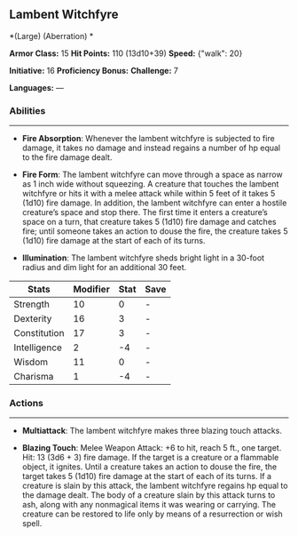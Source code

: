 ## Lambent Witchfyre
*(Large) (Aberration) *

**Armor Class:** 15
**Hit Points:** 110 (13d10+39)
**Speed:** {"walk": 20}

**Initiative:** 16
**Proficiency Bonus:**
**Challenge:** 7

**Languages:** —

### Abilities
 --- 
- **Fire Absorption**: Whenever the lambent witchfyre is subjected to fire damage, it takes no damage and instead regains a number of hp equal to the fire damage dealt.

- **Fire Form**: The lambent witchfyre can move through a space as narrow as 1 inch wide without squeezing. A creature that touches the lambent witchfyre or hits it with a melee attack while within 5 feet of it takes 5 (1d10) fire damage. In addition, the lambent witchfyre can enter a hostile creature’s space and stop there. The first time it enters a creature’s space on a turn, that creature takes 5 (1d10) fire damage and catches fire; until someone takes an action to douse the fire, the creature takes 5 (1d10) fire damage at the start of each of its turns.

- **Illumination**: The lambent witchfyre sheds bright light in a 30-foot radius and dim light for an additional 30 feet.



| Stats | Modifier | Stat | Save
| ---- | ---- | ---- | ---- |
| Strength | 10 | 0 | - |
| Dexterity | 16 | 3 | - |
| Constitution | 17 | 3 | - |
| Intelligence | 2 | -4 | - |
| Wisdom | 11 | 0 | - |
| Charisma | 1 | -4 | - |

### Actions
 --- 
- **Multiattack**: The lambent witchfyre makes three blazing touch attacks.

- **Blazing Touch**: Melee Weapon Attack: +6 to hit, reach 5 ft., one target. Hit: 13 (3d6 + 3) fire damage. If the target is a creature or a flammable object, it ignites. Until a creature takes an action to douse the fire, the target takes 5 (1d10) fire damage at the start of each of its turns. If a creature is slain by this attack, the lambent witchfyre regains hp equal to the damage dealt. The body of a creature slain by this attack turns to ash, along with any nonmagical items it was wearing or carrying. The creature can be restored to life only by means of a resurrection or wish spell.

